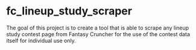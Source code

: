 # fc_lineup_study_scraper

The goal of this project is to create a tool that is able to scrape any lineup study contest page from Fantasy Cruncher for the use of the contest data itself for individual use only.
